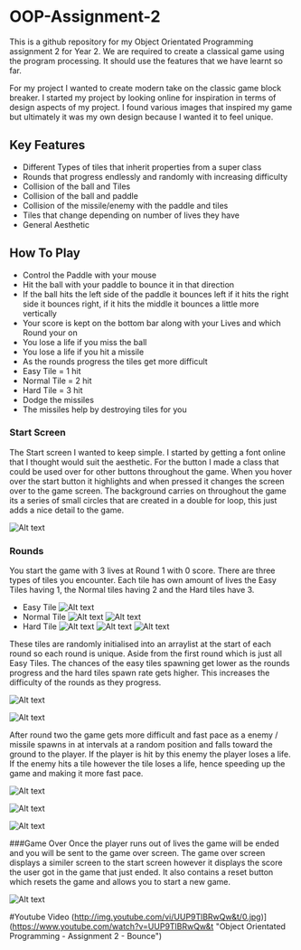 # OOP-Assignment-2
This is a github repository for my Object Orientated Programming assignment 2 for Year 2. We are required to create a classical game using the program processing. It should use the features that we have learnt so far.

For my project I wanted to create modern take on the classic game block breaker. I started my project by looking online for inspiration in terms of design aspects of my project. I found various images that inspired my game but ultimately it was my own design because I wanted it to feel unique.

## Key Features
- Different Types of tiles that inherit properties from a super class
- Rounds that progress endlessly and randomly with increasing difficulty
- Collision of the ball and Tiles
- Collision of the ball and paddle 
- Collision of the missile/enemy with the paddle and tiles
- Tiles that change depending on number of lives they have
- General Aesthetic

How To Play
------
* Control the Paddle with your mouse
* Hit the ball with your paddle to bounce it in that direction
* If the ball hits the left side of the paddle it bounces left if it hits the right side it bounces right, if it hits the middle it bounces a little more vertically
* Your score is kept on the bottom bar along with your Lives and which Round your on
* You lose a life if you miss the ball
* You lose a life if you hit a missile 
* As the rounds progress the tiles get more difficult
* Easy Tile = 1 hit
* Normal Tile = 2 hit
* Hard Tile = 3 hit
* Dodge the missiles
* The missiles help by destroying tiles for you

### Start Screen
The Start screen I wanted to keep simple. I started by getting a font online that I thought would suit the aesthetic. For the button I made a class that could be used over for other buttons throughout the game. When you hover over the start button it highlights and when pressed it changes the screen over to the game screen. The background carries on throughout the game its a series of small circles that are created in a double for loop, this just adds a nice detail to the game.

![Alt text](https://github.com/Superdizzy17/OOP-Assignment-2/blob/master/GameImages/StartScreen.png "Start Screen")

### Rounds
You start the game with 3 lives at Round 1 with 0 score. There are three types of tiles you encounter. Each tile has own amount of lives the Easy Tiles having 1, the Normal tiles having 2 and the Hard tiles have 3.
- Easy Tile ![Alt text](https://github.com/Superdizzy17/OOP-Assignment-2/blob/master/GameImages/EasyTile.png "Easy Tile")
- Normal Tile ![Alt text](https://github.com/Superdizzy17/OOP-Assignment-2/blob/master/GameImages/NormalTileFull.png "Normal Tile Full Health") ![Alt text](https://github.com/Superdizzy17/OOP-Assignment-2/blob/master/GameImages/NormalTile1.png "Normal Tile - 1 Health")
- Hard Tile ![Alt text](https://github.com/Superdizzy17/OOP-Assignment-2/blob/master/GameImages/HardTileFull.png "Hard Tile Full Health") ![Alt text](https://github.com/Superdizzy17/OOP-Assignment-2/blob/master/GameImages/HardTile2.png "Hard Tile - 1 Health") ![Alt text](https://github.com/Superdizzy17/OOP-Assignment-2/blob/master/GameImages/HardTile3.png "Hard Tile 1 Health")

These tiles are randomly initialised into an arraylist at the start of each round so each round is unique. Aside from the first round which is just all Easy Tiles. The chances of the easy tiles spawning get lower as the rounds progress and the hard tiles spawn rate gets higher. This increases the difficulty of the rounds as they progress.

![Alt text](https://github.com/Superdizzy17/OOP-Assignment-2/blob/master/GameImages/Round1.png "Round 1")

![Alt text](https://github.com/Superdizzy17/OOP-Assignment-2/blob/master/GameImages/Round2.png "Round 2")

After round two the game gets more difficult and fast pace as a enemy / missile spawns in at intervals at a random position and falls toward the ground to the player. If the player is hit by this enemy the player loses a life. If the enemy hits a tile however the tile loses a life, hence speeding up the game and making it more fast pace. 

![Alt text](https://github.com/Superdizzy17/OOP-Assignment-2/blob/master/GameImages/Round3.png "Round 3")

![Alt text](https://github.com/Superdizzy17/OOP-Assignment-2/blob/master/GameImages/Round4.png "Round 4")

![Alt text](https://github.com/Superdizzy17/OOP-Assignment-2/blob/master/GameImages/Round5.png "Round 5")

###Game Over
Once the player runs out of lives the game will be ended and you will be sent to the game over screen. The game over screen displays a similer screen to the start screen however it displays the score the user got in the game that just ended. It also contains a reset button which resets the game and allows you to start a new game.

![Alt text](https://github.com/Superdizzy17/OOP-Assignment-2/blob/master/GameImages/GameOver.png "Game Over")

#Youtube Video
(http://img.youtube.com/vi/UUP9TlBRwQw&t/0.jpg)](https://www.youtube.com/watch?v=UUP9TlBRwQw&t "Object Orientated Programming - Assignment 2 - Bounce")


